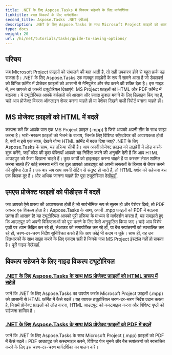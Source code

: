 ```yaml
---
title: .NET के लिए Aspose.Tasks में विकल्प सहेजने के लिए मार्गदर्शिका
linktitle: बचत विकल्पों के लिए मार्गदर्शिका
second_title: Aspose.Tasks .NET एपीआई
description: .NET के लिए Aspose.Tasks के साथ Microsoft Project फ़ाइलों को आसानी से सहेजें और कनवर्ट करें। HTML और PDF फ़ॉर्मेट में निर्यात करने के बारे में ट्यूटोरियल देखें।
type: docs
weight: 20
url: /hi/net/tutorials/tasks/guide-to-saving-options/
---
```

## परिचय

जब Microsoft Project फ़ाइलों को संभालने की बात आती है, तो सही उपकरण होने से बहुत फ़र्क पड़ सकता है। .NET के लिए Aspose.Tasks एक मज़बूत लाइब्रेरी के रूप में सामने आता है जो डेवलपर्स को विभिन्न फ़ॉर्मेट में प्रोजेक्ट फ़ाइलों को आसानी से मैनिपुलेट और सेव करने की शक्ति देता है। इस गाइड में, हम आपको दो ज़रूरी ट्यूटोरियल दिखाएंगे: MS Project फ़ाइलों को HTML और PDF फ़ॉर्मेट में बदलना। ये ट्यूटोरियल आपके वर्कफ़्लो को आसान और ज़्यादा कुशल बनाने के लिए डिज़ाइन किए गए हैं, चाहे आप प्रोजेक्ट विवरण ऑनलाइन शेयर करना चाहते हों या पेशेवर दिखने वाली रिपोर्ट बनाना चाहते हों।

## MS प्रोजेक्ट फ़ाइलों को HTML में बदलें

कल्पना करें कि आपके पास एक MS Project फ़ाइल (.mpp) है जिसे आपको अपनी टीम के साथ साझा करना है। भारी-भरकम फ़ाइलों को भेजने के बजाय, जिनके लिए विशिष्ट सॉफ़्टवेयर की आवश्यकता होती है, क्यों न इसे एक साफ़, देखने योग्य HTML फ़ॉर्मेट में बदल दिया जाए? .NET के लिए Aspose.Tasks के साथ, यह प्रक्रिया सीधी है। आप अपनी प्रोजेक्ट फ़ाइल को लाइब्रेरी में लोड करके शुरू करेंगे, जहाँ कोड की कुछ पंक्तियाँ आपको यह निर्दिष्ट करने की अनुमति देती हैं कि आप HTML आउटपुट को कैसा दिखाना चाहते हैं। कुछ कार्यों को हाइलाइट करना चाहते हैं या कस्टम लेबल शामिल करना चाहते हैं? कोई समस्या नहीं! यह टूल आपको आउटपुट को अपनी ज़रूरतों के हिसाब से तैयार करने की सुविधा देता है। एक बार जब आप अपनी सेटिंग से संतुष्ट हो जाते हैं, तो HTML वर्शन को सहेजना बस एक क्लिक दूर है। और अधिक जानना चाहते हैं? पूरा ट्यूटोरियल देखें[यहाँ](./save-ms-project-files-to-html-format/).

## एमएस प्रोजेक्ट फाइलों को पीडीएफ में बदलें

जब आपको ऐसे प्रारूप की आवश्यकता होती है जो सार्वभौमिक रूप से सुलभ हो और पेशेवर दिखे, तो PDF अक्सर एक विकल्प होता है। Aspose.Tasks के साथ, अपनी .mpp फ़ाइलों को PDF में बदलना उतना ही आसान है! यह ट्यूटोरियल आपको पूरी प्रक्रिया के माध्यम से मार्गदर्शन करता है, यह समझाते हुए कि आउटपुट को अपनी विशिष्टताओं को पूरा करने के लिए कैसे अनुकूलित किया जाए। चाहे आप विशेष पृष्ठों पर ध्यान केंद्रित कर रहे हों, लेआउट को समायोजित कर रहे हों, या बैच रूपांतरणों को स्वचालित कर रहे हों, चरण-दर-चरण निर्देश सुनिश्चित करते हैं कि आप कोई भी कदम न चूकें। साथ ही, यह उन हितधारकों के साथ साझा करने के लिए एकदम सही है जिनके पास MS Project इंस्टॉल नहीं हो सकता है। पूरी गाइड देखें[यहाँ](./convert-ms-project-files-to-pdf/).

## विकल्प सहेजने के लिए गाइड विकल्प ट्यूटोरियल
### [.NET के लिए Aspose.Tasks के साथ MS प्रोजेक्ट फ़ाइलों को HTML प्रारूप में सहेजें](./save-ms-project-files-to-html-format/)
जानें कि .NET के लिए Aspose.Tasks का उपयोग करके Microsoft Project फ़ाइलों (.mpp) को आसानी से HTML फ़ॉर्मेट में कैसे बदलें। यह व्यापक ट्यूटोरियल चरण-दर-चरण निर्देश प्रदान करता है, जिसमें प्रोजेक्ट फ़ाइलों को लोड करना, HTML आउटपुट को कस्टमाइज़ करना और विशिष्ट पृष्ठों को सहेजना शामिल है।
### [.NET के लिए Aspose.Tasks के साथ MS प्रोजेक्ट फ़ाइलों को PDF में बदलें](./convert-ms-project-files-to-pdf/)
जानें कि .NET के लिए Aspose.Tasks के साथ Microsoft Project (.mpp) फ़ाइलों को PDF में कैसे बदलें। PDF आउटपुट को कस्टमाइज़ करने, विशिष्ट पेज चुनने और बैच रूपांतरणों को स्वचालित करने के लिए इस चरण-दर-चरण मार्गदर्शिका का पालन करें।